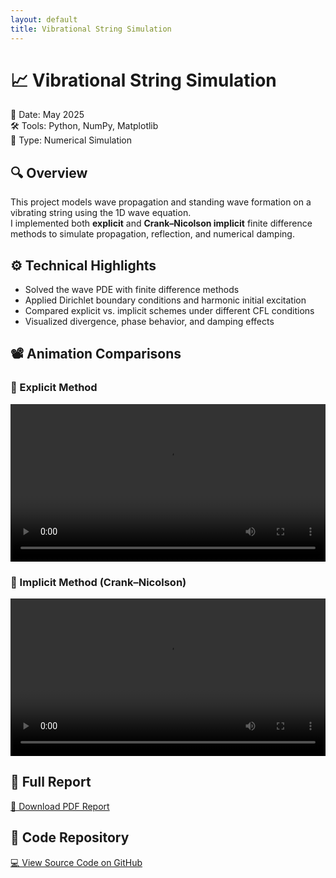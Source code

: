 ```yaml
---
layout: default
title: Vibrational String Simulation
---
```


# 📈 Vibrational String Simulation

📅 Date: May 2025  
🛠 Tools: Python, NumPy, Matplotlib  
📁 Type: Numerical Simulation

## 🔍 Overview
This project models wave propagation and standing wave formation on a vibrating string using the 1D wave equation.  
I implemented both **explicit** and **Crank–Nicolson implicit** finite difference methods to simulate propagation, reflection, and numerical damping.

## ⚙️ Technical Highlights
- Solved the wave PDE with finite difference methods
- Applied Dirichlet boundary conditions and harmonic initial excitation
- Compared explicit vs. implicit schemes under different CFL conditions
- Visualized divergence, phase behavior, and damping effects

## 📽️ Animation Comparisons

### 🔷 Explicit Method

<video width="100%" controls>
  <source src="../assets/vibration-sim/explicit-solution.mp4" type="video/mp4">
  Your browser does not support the video tag. You can <a href="../assets/vibration-sim/explicit-solution.mp4">download the video here</a>.
</video>

### 🔶 Implicit Method (Crank–Nicolson)

<video width="100%" controls>
  <source src="../assets/vibration-sim/implicit-solution.mp4" type="video/mp4">
  Your browser does not support the video tag. You can <a href="../assets/vibration-sim/implicit-solution.mp4">download the video here</a>.
</video>

## 📄 Full Report

[📝 Download PDF Report](../assets/vibration-sim/vibration-sim-report.pdf)

## 🔗 Code Repository

[💻 View Source Code on GitHub](https://github.com/SJSUNJET/vibration-sim)
